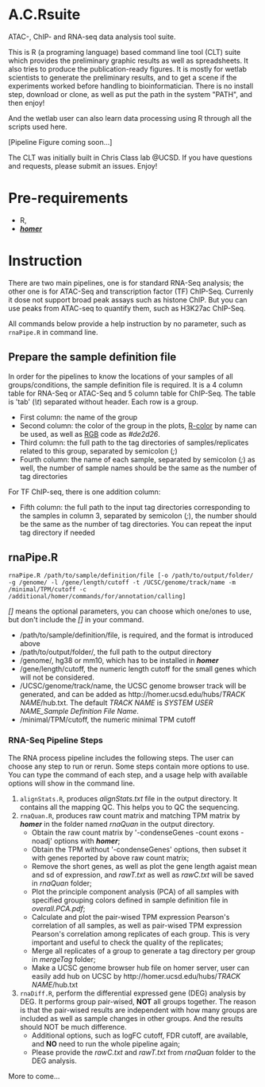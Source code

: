# A.C.Rsuite
ATAC-, ChIP- and RNA-seq data analysis tool suite.

This is R (a programing language) based command line tool (CLT) suite which provides the preliminary graphic results as well as spreadsheets. It also tries to produce the publication-ready figures.
It is mostly for wetlab scientists to generate the preliminary results, and to get a scene if the experiments worked before handling to bioinformatician.
There is no install step, download or clone, as well as put the path in the system "PATH", and then enjoy!

And the wetlab user can also learn data processing using R through all the scripts used here.  

[Pipeline Figure coming soon...]

The CLT was initially built in Chris Class lab @UCSD. If you have questions and requests, please submit an issues. Enjoy!
# Pre-requirements
  - R,
  - [***homer***](http://homer.ucsd.edu)

# Instruction
There are two main pipelines, one is for standard RNA-Seq analysis; the other one is for ATAC-Seq and transcription factor (TF) ChIP-Seq. Currenly it dose not support broad peak assays such as histone ChIP. But you can use peaks from ATAC-seq to quantify them, such as H3K27ac ChIP-Seq.

All commands below provide a help instruction by no parameter, such as `rnaPipe.R` in command line.

## Prepare the sample definition file
In order for the pipelines to know the locations of your samples of all groups/conditions, the sample definition file is required. It is a 4 column table for RNA-Seq or ATAC-Seq and 5 column table for ChIP-Seq. The table is 'tab' (*\t*) separated without header. Each row is a group.

- First column: the name of the group
- Second column: the color of the group in the plots, [R-color](http://www.stat.columbia.edu/~tzheng/files/Rcolor.pdf) by name can be used, as well as [RGB](https://colorbrewer2.org/) code as *#de2d26*.
- Third column: the full path to the tag directories of samples/replicates related to this group, separated by semicolon (*;*)
- Fourth column: the name of each sample, separated by semicolon (*;*) as well, the number of sample names should be the same as the number of tag directories

For TF ChIP-seq, there is one addition column:
- Fifth column: the full path to the input tag directories corresponding to the samples in column 3, separated by semicolon (*;*), the number should be the same as the number of tag directories. You can repeat the input tag directory if needed

## rnaPipe.R
```
rnaPipe.R /path/to/sample/definition/file [-o /path/to/output/folder/ -g /genome/ -l /gene/length/cutoff -t /UCSC/genome/track/name -m /minimal/TPM/cutoff -c /additional/homer/commands/for/annotation/calling]
```
*[]* means the optional parameters, you can choose which one/ones to use, but don't include the *[]* in your command.
- /path/to/sample/definition/file, is required, and the format is introduced above
- /path/to/output/folder/, the full path to the output directory
- /genome/, hg38 or mm10, which has to be installed in ***homer***
- /gene/length/cutoff, the numeric length cutoff for the small genes which will not be considered.
- /UCSC/genome/track/name, the UCSC genome browser track will be generated, and can be added as <span>ht</span>tp://homer.ucsd.edu/hubs/*TRACK NAME*/hub.txt. The default *TRACK NAME* is *SYSTEM USER NAME_Sample Definition File Name*.
- /minimal/TPM/cutoff, the numeric minimal TPM cutoff

### RNA-Seq Pipeline Steps
The RNA process pipeline includes the following steps. The user can choose any step to run or rerun. Some steps contain more options to use. You can type the command of each step, and a usage help with available options will show in the command line.

1. `alignStats.R`, produces *alignStats.txt* file in the output directory. It contains all the mapping QC. This helps you to QC the sequencing.
2. `rnaQuan.R`, produces raw count matrix and matching TPM matrix by ***homer*** in the folder named *rnaQuan* in the output directory.
    - Obtain the raw count matrix by '-condenseGenes -count exons -noadj' options with ***homer***;
    - Obtain the TPM without '-condenseGenes' options, then subset it with genes reported by above raw count matrix;
    - Remove the short genes, as well as plot the gene length agaist mean and sd of expression, and *rawT.txt* as well as *rawC.txt* will be saved in *rnaQuan* folder;
    - Plot the principle component analysis (PCA) of all samples with specified grouping colors defined in sample definition file in *overall.PCA.pdf*;
    - Calculate and plot the pair-wised TPM expression Pearson's correlation of all samples, as well as pair-wised TPM expression Pearson's correlation among replicates of each group. This is very important and useful to check the quality of the replicates;
    - Merge all replicates of a group to generate a tag directory per group in *mergeTag* folder;
    - Make a UCSC genome browser hub file on homer server, user can easily add hub on UCSC by <span>ht</span>tp://homer.ucsd.edu/hubs/*TRACK NAME*/hub.txt
3. `rnaDiff.R`, perform the differential expressed gene (DEG) analysis by DEG. It performs group pair-wised, **NOT** all groups together. The reason is that the pair-wised results are independent with how many groups are included as well as sample changes in other groups. And the results should NOT be much difference.
    - Additional options, such as logFC cutoff, FDR cutoff, are available, and **NO** need to run the whole pipeline again;
    - Please provide the *rawC.txt* and *rawT.txt* from *rnaQuan* folder to the DEG analysis.














More to come...
